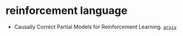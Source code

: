 # reinforcement language

- Causally Correct Partial Models for Reinforcement Learning. [`arxiv`](https://arxiv.org/abs/2002.02836)